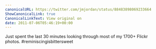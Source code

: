 ```yaml
---
canonicalURL: https://twitter.com/jmjordan/status/88483898069233664
ShowCanonicalLink: true
CanonicalLinkText: View original on
date: 2011-07-06T05:46:19+00:00
---
```

Just spent the last 30 minutes looking through most of my 1700+ Flickr photos. #reminiscingisbittersweet